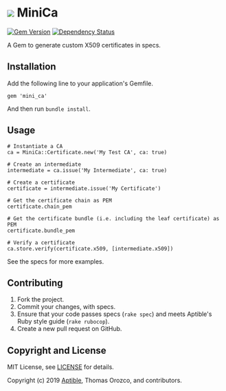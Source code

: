 # ![](https://raw.github.com/aptible/straptible/master/lib/straptible/rails/templates/public.api/icon-60px.png) MiniCa

[![Gem Version](https://badge.fury.io/rb/mini_ca.png)](https://rubygems.org/gems/mini_ca)
[![Dependency Status](https://gemnasium.com/aptible/mini_ca.png)](https://gemnasium.com/aptible/mini_ca)

A Gem to generate custom X509 certificates in specs.

## Installation

Add the following line to your application's Gemfile.

    gem 'mini_ca'

And then run `bundle install`.

## Usage

```
# Instantiate a CA
ca = MiniCa::Certificate.new('My Test CA', ca: true)

# Create an intermediate
intermediate = ca.issue('My Intermediate', ca: true)

# Create a certificate
certificate = intermediate.issue('My Certificate')

# Get the certificate chain as PEM
certificate.chain_pem

# Get the certificate bundle (i.e. including the leaf certificate) as PEM
certificate.bundle_pem

# Verify a certificate
ca.store.verify(certificate.x509, [intermediate.x509])
```

See the specs for more examples.

## Contributing

1. Fork the project.
1. Commit your changes, with specs.
1. Ensure that your code passes specs (`rake spec`) and meets Aptible's Ruby style guide (`rake rubocop`).
1. Create a new pull request on GitHub.

## Copyright and License

MIT License, see [LICENSE](LICENSE.md) for details.

Copyright (c) 2019 [Aptible](https://www.aptible.com), Thomas Orozco, and contributors.
